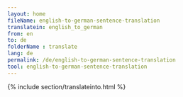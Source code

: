 ```yaml
---
layout: home
fileName: english-to-german-sentence-translation
translatein: english_to_german
from: en
to: de
folderName : translate
lang: de
permalink: /de/english-to-german-sentence-translation
tool: english-to-german-sentence-translation
---
```

{% include section/translateinto.html %}
